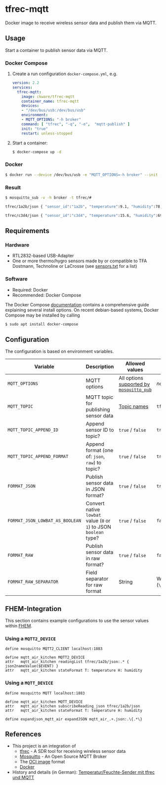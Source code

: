 # tfrec-mqtt
Docker image to receive wireless sensor data and publish them via MQTT.

## Usage
Start a container to publish sensor data via MQTT.
### Docker Compose
1. Create a run configuration `docker-compose.yml`, e.g.
    ```yaml
    version: 2.2
    services:
      tfrec-mqtt:
        image: ckware/tfrec-mqtt
        container_name: tfrec-mqtt
        devices:
        - "/dev/bus/usb:/dev/bus/usb"
        environment:
        - MQTT_OPTIONS: "-h broker"
        command: [ "tfrec", "-q", "-e",  "mqtt-publish" ]
        init: "true"
        restart: unless-stopped
    ```
2. Start a container:
    ```sh
    $ docker-compose up -d
    ```

### Docker
  ```sh
  $ docker run --device /dev/bus/usb -e "MQTT_OPTIONS=-h broker" --init -d ckware/tfrec-mqtt tfrec -q -e mqtt-publish
  ```

### Result
```sh
$ mosquitto_sub -v -h broker -t tfrec/#

tfrec/1a2b/json { "sensor_id":"1a2b", "temperature":9.1, "humidity":78, "seq":0, "lowbat":0, "rssi":82, "flags":0, "timestamp":1588303401 }

tfrec/c3d4/json { "sensor_id":"c3d4", "temperature":15.6, "humidity":69, "seq":0, "lowbat":0, "rssi":79, "flags":0, "timestamp":1588303402 }
```

## Requirements
### Hardware
* RTL2832-based USB-Adapter
* One or more thermo/hygro sensors made by or compatible to TFA Dostmann, Technoline or LaCrosse (see [sensors.txt](https://github.com/baycom/tfrec/blob/master/sensors.txt) for a list)

### Software
* Required: Docker
* Recommended: Docker Compose

The Docker Compose [documentation](https://docs.docker.com/compose/install/)
contains a comprehensive guide explaining several install options. On recent debian-based systems, Docker Compose may be installed by calling
  ```sh
  $ sudo apt install docker-compose
  ```

## Configuration
The configuration is based on environment variables.

|Variable|Description|Allowed values|Default|Example
|--------|-----------|-----|-------|-------
|`MQTT_OPTIONS`|MQTT options|All options [supported by `mosquitto_pub`](https://mosquitto.org/man/mosquitto_pub-1.html)|_none_|`-v -h broker`
|`MQTT_TOPIC`|MQTT topic for publishing sensor data|[Topic names](http://docs.oasis-open.org/mqtt/mqtt/v3.1.1/os/mqtt-v3.1.1-os.html#_Toc398718106)|`tfrec`|`devices/sensors`
|`MQTT_TOPIC_APPEND_ID`|Append sensor ID to topic?|`true` / `false`|`true`|`true`
|`MQTT_TOPIC_APPEND_FORMAT`|Append format (one of: `json`, `raw`) to topic?|`true` / `false`|`true`|`true`
|`FORMAT_JSON`|Publish sensor data in JSON format?|`true` / `false`|`true`|`true`
|`FORMAT_JSON_LOWBAT_AS_BOOLEAN`|Convert native `lowbat` value (`0` or `1`)  to JSON `boolean` type?|`true` / `false`|`false`|`false`
|`FORMAT_RAW`|Publish sensor data in raw format?|`true` / `false`|`false`|`false`
|`FORMAT_RAW_SEPARATOR`|Field separator for raw format|String|Whitespace (`\u0020`)|`,`

## FHEM-Integration
This section contains example configurations to use the sensor values within [FHEM](https://fhem.de/).

### Using a `MQTT2_DEVICE`
```
define mosquitto MQTT2_CLIENT localhost:1883

define mqtt_air_kitchen MQTT2_DEVICE
attr   mqtt_air_kitchen readingList tfrec/1a2b/json:.* { json2nameValue($EVENT) }
attr   mqtt_air_kitchen stateFormat T: temperature H: humidity
```

### Using a `MQTT_DEVICE`
```
define mosquitto MQTT localhost:1883

define mqtt_air_kitchen MQTT_DEVICE
attr   mqtt_air_kitchen subscribeReading_json tfrec/1a2b/json
attr   mqtt_air_kitchen stateFormat T: temperature H: humidity

define expandjson_mqtt_air expandJSON mqtt_air_.+.json:.\{.*\}
```

## References
* This project is an integration of
  * [tfrec](https://github.com/baycom/tfrec) - A SDR tool for receiving wireless sensor data
  * [Mosquitto](https://mosquitto.org/) - An Open Source MQTT Broker
  * The [OCI image](https://github.com/opencontainers/image-spec) format 
  * [Docker](https://www.docker.com)
* History and details (in German): [Temperatur/Feuchte-Sender mit tfrec und MQTT](https://github.com/git-developer/fhem-examples/wiki/Temperatur-Feuchte-Sender-mit-tfrec-und-MQTT)
